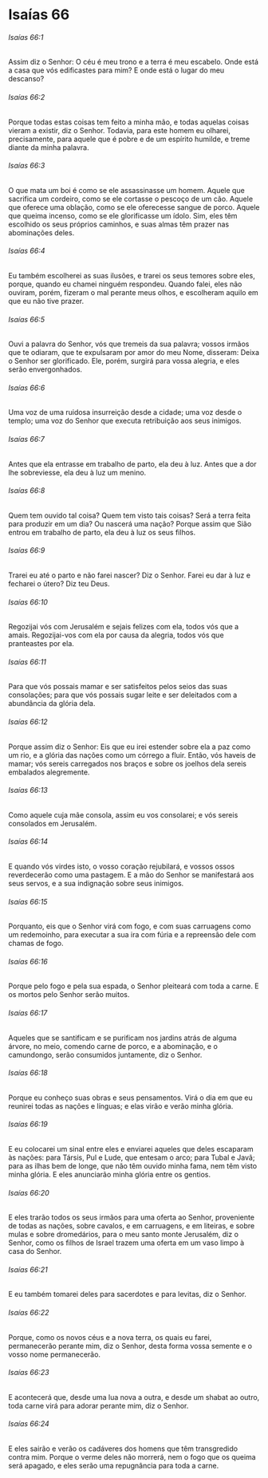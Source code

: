 # Isaías 66

###### Isaías 66:1

Assim diz o Senhor: O céu é meu trono e a terra é meu escabelo. Onde está a casa que vós edificastes para mim? E onde está o lugar do meu descanso?

###### Isaías 66:2

Porque todas estas coisas tem feito a minha mão, e todas aquelas coisas vieram a existir, diz o Senhor. Todavia, para este homem eu olharei, precisamente, para aquele que é pobre e de um espírito humilde, e treme diante da minha palavra.

###### Isaías 66:3

O que mata um boi é como se ele assassinasse um homem. Aquele que sacrifica um cordeiro, como se ele cortasse o pescoço de um cão. Aquele que oferece uma oblação, como se ele oferecesse sangue de porco. Aquele que queima incenso, como se ele glorificasse um ídolo. Sim, eles têm escolhido os seus próprios caminhos, e suas almas têm prazer nas abominações deles.

###### Isaías 66:4

Eu também escolherei as suas ilusões, e trarei os seus temores sobre eles, porque, quando eu chamei ninguém respondeu. Quando falei, eles não ouviram, porém, fizeram o mal perante meus olhos, e escolheram aquilo em que eu não tive prazer.

###### Isaías 66:5

Ouvi a palavra do Senhor, vós que tremeis da sua palavra; vossos irmãos que te odiaram, que te expulsaram por amor do meu Nome, disseram: Deixa o Senhor ser glorificado. Ele, porém, surgirá para vossa alegria, e eles serão envergonhados.

###### Isaías 66:6

Uma voz de uma ruidosa insurreição desde a cidade; uma voz desde o templo; uma voz do Senhor que executa retribuição aos seus inimigos.

###### Isaías 66:7

Antes que ela entrasse em trabalho de parto, ela deu à luz. Antes que a dor lhe sobreviesse, ela deu à luz um menino.

###### Isaías 66:8

Quem tem ouvido tal coisa? Quem tem visto tais coisas? Será a terra feita para produzir em um dia? Ou nascerá uma nação? Porque assim que Sião entrou em trabalho de parto, ela deu à luz os seus filhos.

###### Isaías 66:9

Trarei eu até o parto e não farei nascer? Diz o Senhor. Farei eu dar à luz e fecharei o útero? Diz teu Deus.

###### Isaías 66:10

Regozijai vós com Jerusalém e sejais felizes com ela, todos vós que a amais. Regozijai-vos com ela por causa da alegria, todos vós que pranteastes por ela.

###### Isaías 66:11

Para que vós possais mamar e ser satisfeitos pelos seios das suas consolações; para que vós possais sugar leite e ser deleitados com a abundância da glória dela.

###### Isaías 66:12

Porque assim diz o Senhor: Eis que eu irei estender sobre ela a paz como um rio, e a glória das nações como um córrego a fluir. Então, vós haveis de mamar; vós sereis carregados nos braços e sobre os joelhos dela sereis embalados alegremente.

###### Isaías 66:13

Como aquele cuja mãe consola, assim eu vos consolarei; e vós sereis consolados em Jerusalém.

###### Isaías 66:14

E quando vós virdes isto, o vosso coração rejubilará, e vossos ossos reverdecerão como uma pastagem. E a mão do Senhor se manifestará aos seus servos, e a sua indignação sobre seus inimigos.

###### Isaías 66:15

Porquanto, eis que o Senhor virá com fogo, e com suas carruagens como um redemoinho, para executar a sua ira com fúria e a repreensão dele com chamas de fogo.

###### Isaías 66:16

Porque pelo fogo e pela sua espada, o Senhor pleiteará com toda a carne. E os mortos pelo Senhor serão muitos.

###### Isaías 66:17

Aqueles que se santificam e se purificam nos jardins atrás de alguma árvore, no meio, comendo carne de porco, e a abominação, e o camundongo, serão consumidos juntamente, diz o Senhor.

###### Isaías 66:18

Porque eu conheço suas obras e seus pensamentos. Virá o dia em que eu reunirei todas as nações e línguas; e elas virão e verão minha glória.

###### Isaías 66:19

E eu colocarei um sinal entre eles e enviarei aqueles que deles escaparam às nações: para Társis, Pul e Lude, que entesam o arco; para Tubal e Javã; para as ilhas bem de longe, que não têm ouvido minha fama, nem têm visto minha glória. E eles anunciarão minha glória entre os gentios.

###### Isaías 66:20

E eles trarão todos os seus irmãos para uma oferta ao Senhor, proveniente de todas as nações, sobre cavalos, e em carruagens, e em liteiras, e sobre mulas e sobre dromedários, para o meu santo monte Jerusalém, diz o Senhor, como os filhos de Israel trazem uma oferta em um vaso limpo à casa do Senhor.

###### Isaías 66:21

E eu também tomarei deles para sacerdotes e para levitas, diz o Senhor.

###### Isaías 66:22

Porque, como os novos céus e a nova terra, os quais eu farei, permanecerão perante mim, diz o Senhor, desta forma vossa semente e o vosso nome permanecerão.

###### Isaías 66:23

E acontecerá que, desde uma lua nova a outra, e desde um shabat ao outro, toda carne virá para adorar perante mim, diz o Senhor.

###### Isaías 66:24

E eles sairão e verão os cadáveres dos homens que têm transgredido contra mim. Porque o verme deles não morrerá, nem o fogo que os queima será apagado, e eles serão uma repugnância para toda a carne.

